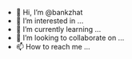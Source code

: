 - 👋 Hi, I’m @bankzhat
- 👀 I’m interested in ...
- 🌱 I’m currently learning ...
- 💞️ I’m looking to collaborate on ...
- 📫 How to reach me ...

<!---
bankzhat/bankzhat is a ✨ special ✨ repository because its `README.md` (this file) appears on your GitHub profile.
You can click the Preview link to take a look at your changes.
--->
